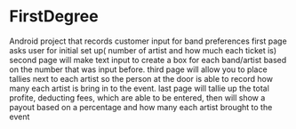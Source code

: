 # FirstDegree
Android project that records customer input for band preferences
first page asks user for initial set up( number of artist and how much each ticket is)
second page will make text input to create a box for each band/artist based on the number that was input before.
third page will allow you to place tallies next to each artist so the person at the door is able to record how many each artist is bring in to the event.
last page will tallie up the total profite, deducting fees, which are able to be entered, then will show a payout based on a percentage and how many each artist brought to the event
